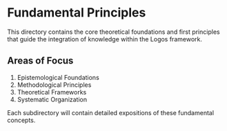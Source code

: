 # Fundamental Principles

This directory contains the core theoretical foundations and first principles that guide the integration of knowledge within the Logos framework.

## Areas of Focus

1. Epistemological Foundations
2. Methodological Principles
3. Theoretical Frameworks
4. Systematic Organization

Each subdirectory will contain detailed expositions of these fundamental concepts.